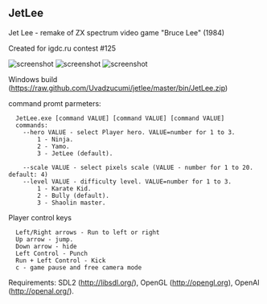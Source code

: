 JetLee
------

Jet Lee - remake of ZX spectrum video game "Bruce Lee" (1984)

Created for igdc.ru contest #125

![screenshot](https://raw.github.com/Uvadzucumi/jetlee/master/src/data/scr/scr-01.png)
![screenshot](https://raw.github.com/Uvadzucumi/jetlee/master/src/data/scr/scr-02.png)
![screenshot](https://raw.github.com/Uvadzucumi/jetlee/master/src/data/scr/scr-03.png)


Windows build (https://raw.github.com/Uvadzucumi/jetlee/master/bin/JetLee.zip)


command promt parmeters:
```
  JetLee.exe [command VALUE] [command VALUE] [command VALUE]
  commands:
    --hero VALUE - select Player hero. VALUE=number for 1 to 3.
        1 - Ninja.
        2 - Yamo.
        3 - JetLee (default).

    --scale VALUE - select pixels scale (VALUE - number for 1 to 20. default: 4)
    --level VALUE - difficulty level. VALUE=number for 1 to 3.
        1 - Karate Kid.
        2 - Bully (default).
        3 - Shaolin master.
```

Player control keys
```
  Left/Right arrows - Run to left or right
  Up arrow - jump.
  Down arrow - hide
  Left Control - Punch
  Run + Left Control - Kick
  c - game pause and free camera mode
```

Requirements: SDL2 (http://libsdl.org/), OpenGL (http://opengl.org), OpenAl (http://openal.org/).